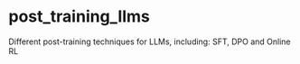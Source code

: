 # post_training_llms
Different post-training techniques for LLMs, including:  SFT, DPO and Online RL
